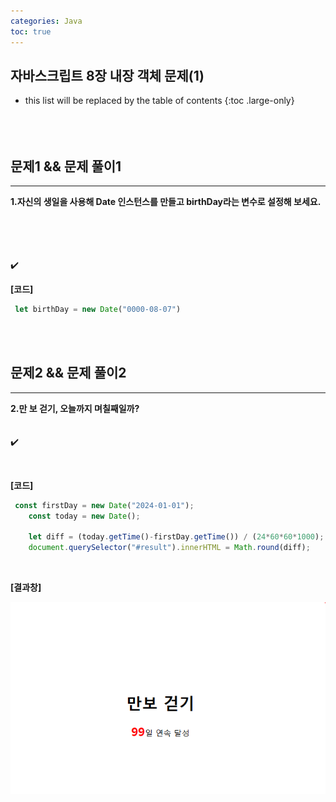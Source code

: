 ```yaml
---
categories: Java
toc: true
---
```


## 자바스크립트 8장 내장 객체 문제(1) 
* this list will be replaced by the table of contents
{:toc .large-only}
  <br> 
  <br>
  <br>
  <br>
 

## 문제1 && 문제 풀이1
___
**1.자신의 생일을 사용해 Date 인스턴스를 만들고 birthDay라는 변수로 설정해 보세요.** <br>
<br>
<br>




<br>
<br>
✔️
<br>

**[코드]** <br>
```js
 let birthDay = new Date("0000-08-07")
```
<br> 
<br>

## 문제2 && 문제 풀이2
___
**2.만 보 걷기, 오늘까지 며칠째일까?** <br>
<br>
<br>
✔️

<br>

**[코드]** <br>

```js
 const firstDay = new Date("2024-01-01");
    const today = new Date();

    let diff = (today.getTime()-firstDay.getTime()) / (24*60*60*1000);
    document.querySelector("#result").innerHTML = Math.round(diff);
```
<br>

**[결과창]** <br>

![첨부1](https://github.com/YuiLoong/YuiLoong.github.io/blob/master/assets/img/0409_1.png?raw=true)
<br>
<br>
